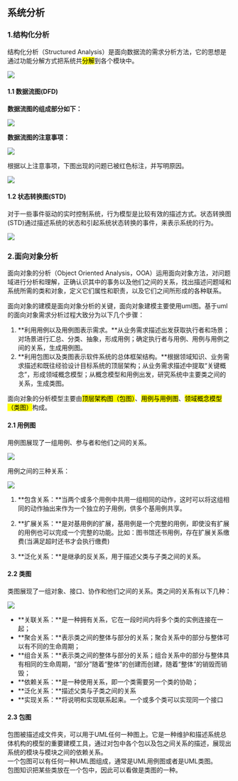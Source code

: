 ## 系统分析

### 1.结构化分析

结构化分析（Structured Analysis）是面向数据流的需求分析方法，它的思想是通过功能分解方式把系统共<mark>分解</mark>到各个模块中。

<img src="/assets/imgs/architect/software/analyse/结构化分析.png">

#### 1.1 数据流图(DFD)

**数据流图的组成部分如下：**

<img src="/assets/imgs/architect/software/analyse/DFD.png">

**数据流图的注意事项：**

<img src="/assets/imgs/architect/software/analyse/DFD注意事项.png">

根据以上注意事项，下图出现的问题已被红色标注，并写明原因。

<img src="/assets/imgs/architect/software/analyse/DFD例题.png">

#### 1.2 状态转换图(STD)
对于一些事件驱动的实时控制系统，行为模型是比较有效的描述方式。状态转换图(STD)通过描述系统的状态和引起系统状态转换的事件，来表示系统的行为。

<img src="/assets/imgs/architect/software/analyse/STD.png">

### 2.面向对象分析

面向对象的分析（Object Oriented Analysis，OOA）运用面向对象方法，对问题域进行分析和理解，正确认识其中的事务以及他们之间的关系，找出描述问题域和系统所需的类和对象，定义它们属性和职责，以及它们之间所形成的各种联系。

面向对象的建模是面向对象分析的关键，面向对象建模主要使用uml图。基于uml的面向对象需求分析过程大致分为以下几个步骤：
1. **利用用例以及用例图表示需求。**从业务需求描述出发获取执行者和场景；对场景进行汇总、分类、抽象，形成用例；确定执行者与用例、用例与用例之间的关系，生成用例图。
2. **利用包图以及类图表示软件系统的总体框架结构。**根据领域知识、业务需求描述和既往经验设计目标系统的顶层架构；从业务需求描述中提取“关键概念”，形成领域概念模型；从概念模型和用例出发，研究系统中主要类之间的关系，生成类图。

面向对象的分析模型主要由<mark>顶层架构图（包图）</mark>、<mark>用例与用例图</mark>、<mark>领域概念模型（类图）</mark>构成。

#### 2.1 用例图
用例图展现了一组用例、参与者和他们之间的关系。

<img src="/assets/imgs/architect/software/analyse/用例图.png">

用例之间的三种关系：

<img src="/assets/imgs/architect/software/analyse/用例之间的关系.png">

1. **包含关系：**当两个或多个用例中共用一组相同的动作，这时可以将这组相同的动作抽出来作为一个独立的子用例，供多个基用例共享。

2. **扩展关系：**是对基用例的扩展，基用例是一个完整的用例，即使没有扩展的用例也可以完成一个完整的功能。比如：图书馆还书用例，存在扩展关系缴费(当满足超时还书才会执行缴费)

3. **泛化关系：**是继承的反关系，用于描述父类与子类之间的关系。

#### 2.2 类图
类图展现了一组对象、接口、协作和他们之间的关系。类之间的关系有以下几种：

<img src="/assets/imgs/architect/software/analyse/类之间的关系.png">

* **关联关系：**是一种拥有关系，它在一段时间内将多个类的实例连接在一起；
* **聚合关系：**表示类之间的整体与部分的关系；聚合关系中的部分与整体可以有不同的生命周期；
* **组合关系：**表示类之间的整体与部分的关系；组合关系中的部分与整体具有相同的生命周期，“部分”随着“整体”的创建而创建，随着“整体”的销毁而销毁；
* **依赖关系：**是一种使用关系，即一个类需要另一个类的协助；
* **泛化关系：**描述父类与子类之间的关系
* **实现关系：**将说明和实现联系起来。一个或多个类可以实现同一个接口

#### 2.3 包图
包图被描述成文件夹，可以用于UML任何一种图上。它是一种维护和描述系统总体机构的模型的重要建模工具，通过对包中各个包以及包之间关系的描述，展现出系统的模块与模块之间的依赖关系。<br/>一个包图可以有任何一种UML图组成，通常是UML用例图或者是UML类图。<br/>包图知识把某些类放在一个包中，因此可以看做是类图的一种。